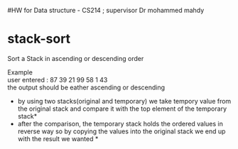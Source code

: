 #HW for Data structure - CS214 ; supervisor Dr mohammed mahdy
# stack-sort
Sort a Stack in ascending or descending order

Example <br />
user entered : 87 39 21 99 58 1 43<br />
the output should be eather ascending or descending 


* by using two stacks(original and temporary) we take tempory value from the original stack and compare it with the top element of the temporary stack*
* after the comparison, the temporary stack holds the ordered values in reverse way so by copying the values into the original stack we end up with the result we wanted *
